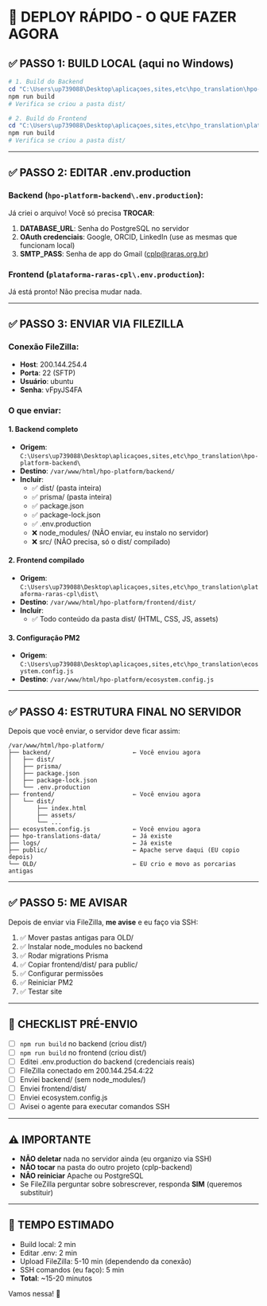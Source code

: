 # 🚀 DEPLOY RÁPIDO - O QUE FAZER AGORA

## ✅ PASSO 1: BUILD LOCAL (aqui no Windows)

```powershell
# 1. Build do Backend
cd "C:\Users\up739088\Desktop\aplicaçoes,sites,etc\hpo_translation\hpo-platform-backend"
npm run build
# Verifica se criou a pasta dist/

# 2. Build do Frontend  
cd "C:\Users\up739088\Desktop\aplicaçoes,sites,etc\hpo_translation\plataforma-raras-cpl"
npm run build
# Verifica se criou a pasta dist/
```

---

## ✅ PASSO 2: EDITAR .env.production

### **Backend** (`hpo-platform-backend\.env.production`):
Já criei o arquivo! Você só precisa **TROCAR**:

1. **DATABASE_URL**: Senha do PostgreSQL no servidor
2. **OAuth credenciais**: Google, ORCID, LinkedIn (use as mesmas que funcionam local)
3. **SMTP_PASS**: Senha de app do Gmail (cplp@raras.org.br)

### **Frontend** (`plataforma-raras-cpl\.env.production`):
Já está pronto! Não precisa mudar nada.

---

## ✅ PASSO 3: ENVIAR VIA FILEZILLA

### **Conexão FileZilla**:
- **Host**: 200.144.254.4
- **Porta**: 22 (SFTP)
- **Usuário**: ubuntu
- **Senha**: vFpyJS4FA

### **O que enviar**:

#### **1. Backend completo**
- **Origem**: `C:\Users\up739088\Desktop\aplicaçoes,sites,etc\hpo_translation\hpo-platform-backend\`
- **Destino**: `/var/www/html/hpo-platform/backend/`
- **Incluir**:
  - ✅ dist/ (pasta inteira)
  - ✅ prisma/ (pasta inteira)
  - ✅ package.json
  - ✅ package-lock.json
  - ✅ .env.production
  - ❌ node_modules/ (NÃO enviar, eu instalo no servidor)
  - ❌ src/ (NÃO precisa, só o dist/ compilado)

#### **2. Frontend compilado**
- **Origem**: `C:\Users\up739088\Desktop\aplicaçoes,sites,etc\hpo_translation\plataforma-raras-cpl\dist\`
- **Destino**: `/var/www/html/hpo-platform/frontend/dist/`
- **Incluir**:
  - ✅ Todo conteúdo da pasta dist/ (HTML, CSS, JS, assets)

#### **3. Configuração PM2**
- **Origem**: `C:\Users\up739088\Desktop\aplicaçoes,sites,etc\hpo_translation\ecosystem.config.js`
- **Destino**: `/var/www/html/hpo-platform/ecosystem.config.js`

---

## ✅ PASSO 4: ESTRUTURA FINAL NO SERVIDOR

Depois que você enviar, o servidor deve ficar assim:

```
/var/www/html/hpo-platform/
├── backend/                       ← Você enviou agora
│   ├── dist/
│   ├── prisma/
│   ├── package.json
│   ├── package-lock.json
│   └── .env.production
├── frontend/                      ← Você enviou agora
│   └── dist/
│       ├── index.html
│       ├── assets/
│       └── ...
├── ecosystem.config.js            ← Você enviou agora
├── hpo-translations-data/         ← Já existe
├── logs/                          ← Já existe
├── public/                        ← Apache serve daqui (EU copio depois)
└── OLD/                           ← EU crio e movo as porcarias antigas
```

---

## ✅ PASSO 5: ME AVISAR

Depois de enviar via FileZilla, **me avise** e eu faço via SSH:

1. ✅ Mover pastas antigas para OLD/
2. ✅ Instalar node_modules no backend
3. ✅ Rodar migrations Prisma
4. ✅ Copiar frontend/dist/ para public/
5. ✅ Configurar permissões
6. ✅ Reiniciar PM2
7. ✅ Testar site

---

## 📝 CHECKLIST PRÉ-ENVIO

- [ ] `npm run build` no backend (criou dist/)
- [ ] `npm run build` no frontend (criou dist/)
- [ ] Editei .env.production do backend (credenciais reais)
- [ ] FileZilla conectado em 200.144.254.4:22
- [ ] Enviei backend/ (sem node_modules/)
- [ ] Enviei frontend/dist/
- [ ] Enviei ecosystem.config.js
- [ ] Avisei o agente para executar comandos SSH

---

## ⚠️ IMPORTANTE

- **NÃO deletar** nada no servidor ainda (eu organizo via SSH)
- **NÃO tocar** na pasta do outro projeto (cplp-backend)
- **NÃO reiniciar** Apache ou PostgreSQL
- Se FileZilla perguntar sobre sobrescrever, responda **SIM** (queremos substituir)

---

## 🎯 TEMPO ESTIMADO

- Build local: 2 min
- Editar .env: 2 min
- Upload FileZilla: 5-10 min (dependendo da conexão)
- SSH comandos (eu faço): 5 min
- **Total**: ~15-20 minutos

Vamos nessa! 🚀
